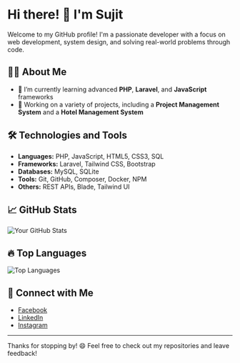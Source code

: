 # Hi there! 👋 I'm Sujit

Welcome to my GitHub profile! I'm a passionate developer with a focus on web development, system design, and solving real-world problems through code.

## 👨‍💻 About Me

- 🌱 I’m currently learning advanced **PHP**, **Laravel**, and **JavaScript** frameworks
- 💼 Working on a variety of projects, including a **Project Management System** and a **Hotel Management System**
<!-- - 🔭 I’m also exploring cloud services and improving my knowledge of **DevOps** -->
<!-- - ⚡ Fun Fact: I enjoy combining economics concepts with programming challenges in my spare time! -->

## 🛠️ Technologies and Tools

- **Languages:** PHP, JavaScript, HTML5, CSS3, SQL
- **Frameworks:** Laravel, Tailwind CSS, Bootstrap
- **Databases:** MySQL, SQLite
- **Tools:** Git, GitHub, Composer, Docker, NPM
- **Others:** REST APIs, Blade, Tailwind UI 

## 📈 GitHub Stats

![Your GitHub Stats](https://github-readme-stats.vercel.app/api?username=suzt-0&show_icons=true&theme=radical)

## 🔥 Top Languages

![Top Languages](https://github-readme-stats.vercel.app/api/top-langs/?username=suzt-0&layout=compact&theme=radical)
<!-- 
## 🚀 Projects

Here are some of the key projects I've worked on:

- [**Project Management System**](https://github.com/suzt-0/project-management-system): A Laravel-based system for managing tasks, teams, and projects.
- [**Hotel Management System**](https://github.com/suzt-0/hotel-management-system): A PHP-based hotel record-keeping system.
- [**Portfolio Website**](https://github.com/suzt-0/portfolio-website): My personal website showcasing my work and skills. -->

## 🤝 Connect with Me

- [Facebook](https://www.facebook.com/SujitBhattarai2000)
- [LinkedIn](https://np.linkedin.com/in/sujit-bhattarai-617b28237?trk=public_profile_samename-profile)
- [Instagram](https://www.instagram.com/sujitbhtr2000/)


---

Thanks for stopping by! 😄 Feel free to check out my repositories and leave feedback!
